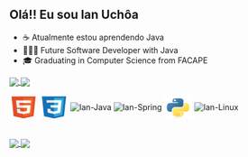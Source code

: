 ## Olá!! Eu sou Ian Uchôa

- ☕ Atualmente estou aprendendo Java
- 👨🏾‍💻 Future Software Developer with Java
- 🎓 Graduating in Computer Science from FACAPE
 
<a href="https://github.com/ErickssonUchoa/github-readme-stats">
  <img height=180 align="center" src="https://github-readme-stats.vercel.app/api?username=ErickssonUchoa&theme=tokyonight" />
</a>
<a href="https://github.com/ErickssonUchoa/github-readme-stats">
  <img height=180 align="center" src="https://github-readme-stats.vercel.app/api/top-langs?username=ErickssonUchoa&layout=compact&langs_count=8&card_width=320&theme=tokyonight" />
</a><br>

 <div style="display: inline_block"><br>
  <img align="center" alt="Ian-HTML" height="40" width="50" src="https://raw.githubusercontent.com/devicons/devicon/master/icons/html5/html5-original.svg">
  <img align="center" alt="Ian-CSS" height="40" width="50" src="https://raw.githubusercontent.com/devicons/devicon/master/icons/css3/css3-original.svg">
   <img align="center" alt="Ian-Java" height="40" width="50" src="https://cdn.jsdelivr.net/gh/devicons/devicon/icons/java/java-original.svg" />
   <img align="center" alt="Ian-Spring" height="40" width="50" src="https://cdn.jsdelivr.net/gh/devicons/devicon/icons/spring/spring-original-wordmark.svg" />
  <img align="center" alt="IAn-Python" height="40" width="50" src="https://raw.githubusercontent.com/devicons/devicon/master/icons/python/python-original.svg">
   <img align="center" alt="Ian-Linux" height="40" width="50" src="https://cdn.jsdelivr.net/gh/devicons/devicon/icons/linux/linux-original.svg" />
</div><br><br>

<a href="https://github.com/ErickssonUchoa/Projeto-DoctorCare">
  <img align="center" src="https://github-readme-stats.vercel.app/api/pin/?username=ErickssonUchoa&repo=Projeto-DoctorCare&theme=tokyonight" />
</a>
<a href="https://github.com/ErickssonUchoa/Java-Worker">
  <img align="center" src="https://github-readme-stats.vercel.app/api/pin/?username=ErickssonUchoa&repo=Java-Worker&theme=tokyonight" />
</a>

